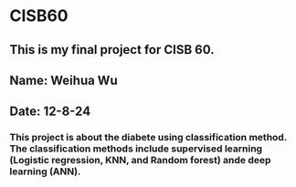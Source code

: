 # CISB60

## This is my final project for CISB 60.

## Name: Weihua Wu

## Date: 12-8-24

### This project is about the diabete using classification method. The classification methods include supervised learning (Logistic regression, KNN, and Random forest) ande deep learning (ANN). 
